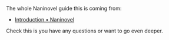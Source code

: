 

The whole Naninovel guide this is coming from:

- [Introduction • Naninovel](https://naninovel.com/guide/)

Check this is you have any questions or want to go even deeper.
